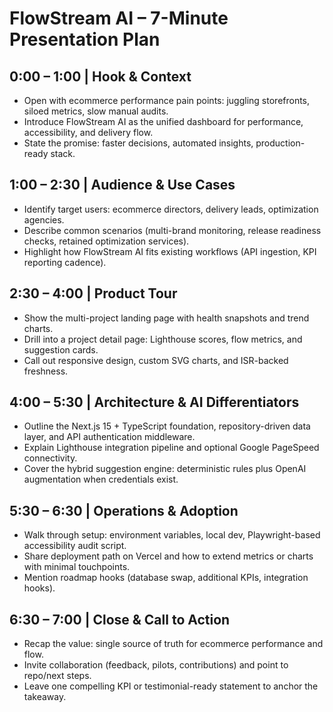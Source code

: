 # FlowStream AI – 7-Minute Presentation Plan

## 0:00 – 1:00 | Hook & Context
- Open with ecommerce performance pain points: juggling storefronts, siloed metrics, slow manual audits.
- Introduce FlowStream AI as the unified dashboard for performance, accessibility, and delivery flow.
- State the promise: faster decisions, automated insights, production-ready stack.

## 1:00 – 2:30 | Audience & Use Cases
- Identify target users: ecommerce directors, delivery leads, optimization agencies.
- Describe common scenarios (multi-brand monitoring, release readiness checks, retained optimization services).
- Highlight how FlowStream AI fits existing workflows (API ingestion, KPI reporting cadence).

## 2:30 – 4:00 | Product Tour
- Show the multi-project landing page with health snapshots and trend charts.
- Drill into a project detail page: Lighthouse scores, flow metrics, and suggestion cards.
- Call out responsive design, custom SVG charts, and ISR-backed freshness.

## 4:00 – 5:30 | Architecture & AI Differentiators
- Outline the Next.js 15 + TypeScript foundation, repository-driven data layer, and API authentication middleware.
- Explain Lighthouse integration pipeline and optional Google PageSpeed connectivity.
- Cover the hybrid suggestion engine: deterministic rules plus OpenAI augmentation when credentials exist.

## 5:30 – 6:30 | Operations & Adoption
- Walk through setup: environment variables, local dev, Playwright-based accessibility audit script.
- Share deployment path on Vercel and how to extend metrics or charts with minimal touchpoints.
- Mention roadmap hooks (database swap, additional KPIs, integration hooks).

## 6:30 – 7:00 | Close & Call to Action
- Recap the value: single source of truth for ecommerce performance and flow.
- Invite collaboration (feedback, pilots, contributions) and point to repo/next steps.
- Leave one compelling KPI or testimonial-ready statement to anchor the takeaway.
